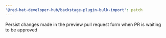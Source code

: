 ```yaml
---
'@red-hat-developer-hub/backstage-plugin-bulk-import': patch
---
```


Persist changes made in the preview pull request form when PR is waiting to be approved
